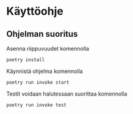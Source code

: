 # Käyttöohje

## Ohjelman suoritus

Asenna riippuvuudet komennolla

```
poetry install
```
Käynnistä ohjelma komennolla

```
poetry run invoke start
```

Testit voidaan halutessaan suorittaa komennolla

```
poetry run invoke test
```
